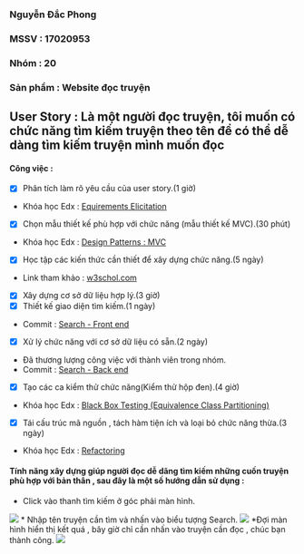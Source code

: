 ### Nguyễn Đắc Phong
### MSSV : 17020953
### Nhóm : 20 
### Sản phẩm : Website đọc truyện

## User Story : Là một người đọc truyện, tôi muốn có chức năng tìm kiếm truyện theo tên để có thể dễ dàng tìm kiếm truyện mình muốn đọc
#### Công việc :
 - [x] Phân tích làm rõ yêu cầu của user story.(1 giờ) 
* Khóa học Edx : [Equirements  Elicitation](https://docs.google.com/document/d/1a4i_31R8WBUAnF91syr1FwBpKoAiTY6rEJt1xWjb74M/edit#heading=h.fvjpas4blmex)
- [x] Chọn mẫu thiết kế phù hợp với chức năng (mẫu thiết kế MVC).(30 phút)
* Khóa học Edx : [Design Patterns : MVC](https://docs.google.com/document/d/1a4i_31R8WBUAnF91syr1FwBpKoAiTY6rEJt1xWjb74M/edit#heading=h.kehlqoeo6d9r)
- [x] Học tập các kiến thức cần thiết để xây dựng chức năng.(5 ngày)
* Link tham khảo : [w3schol.com](https://www.w3schools.com)
- [x] Xây dựng cơ sở dữ liệu hợp lý.(3 giờ)
- [x] Thiết kế giao diện tìm kiếm.(1 ngày)
* Commit : [Search - Front end](https://github.com/Nguyendacphong09/Website-truyen-tranh/blob/master/Front%20end/index.html)
- [x] Xử lý chức năng với cơ sở dữ liệu có sẵn.(2 ngày)
* Đã thương lượng công việc với thành viên trong nhóm.
* Commit : [Search - Back end](https://github.com/Nguyendacphong09/Website-truyen-tranh/blob/master/manager_api/views/SearchStory/Search.ejs)
- [x] Tạo các ca kiểm thử chức năng(Kiểm thử hộp đen).(4 giờ)
* Khóa học Edx : [Black Box Testing (Equivalence Class Partitioning)](https://docs.google.com/document/d/1a4i_31R8WBUAnF91syr1FwBpKoAiTY6rEJt1xWjb74M/edit#heading=h.zhrswbsdiifd)
- [x] Tái cấu trúc mã nguồn , tách hàm tiện ích và loại bỏ chức năng thừa.(3 ngày)
* Khóa học Edx : [Refactoring](https://docs.google.com/document/d/1a4i_31R8WBUAnF91syr1FwBpKoAiTY6rEJt1xWjb74M/edit#heading=h.bxti8dsihgwm)
#### Tính năng xây dựng giúp người đọc dễ dãng tìm kiếm những cuốn truyện phù hợp với bản thân , sau đây là một số hướng dẫn sử dụng : 
* Click vào thanh tìm kiếm ở góc phải màn hình.
 <img src="https://imgur.com/LAoNXFy">
* Nhập tên truyện cần tìm và nhấn vào biểu tượng Search.
 <img src="https://imgur.com/jMjdbth">
 *Đợi màn hình hiển thị kết quá , bây giờ chỉ cần nhấn vào truyện cần đọc , chúc bạn thành công.
 <img src="https://imgur.com/ovGjqAA">
